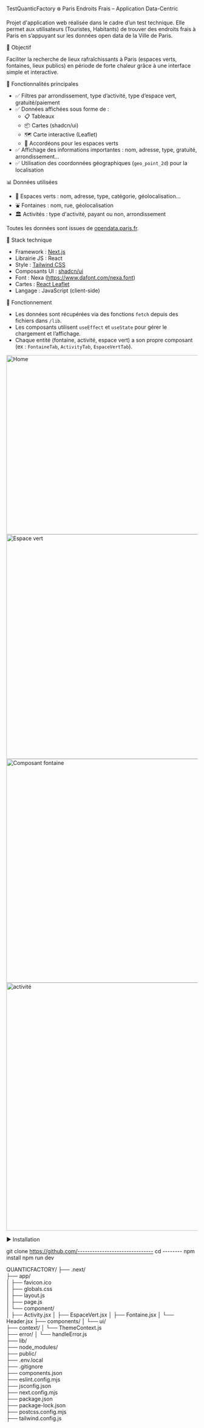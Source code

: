 
TestQuanticFactory
 ❄️ Paris Endroits Frais – Application Data-Centric

Projet d'application web réalisée dans le cadre d’un test technique. Elle permet aux utilisateurs (Touristes, Habitants) de trouver des endroits frais à Paris en s’appuyant sur les données open data de la Ville de Paris.

🎯 Objectif

Faciliter la recherche de lieux rafraîchissants à Paris (espaces verts, fontaines, lieux publics) en période de forte chaleur grâce à une interface simple et interactive.

🚀 Fonctionnalités principales

- ✅ Filtres par arrondissement, type d’activité, type d’espace vert, gratuité/paiement
- ✅ Données affichées sous forme de :
  - 📋 Tableaux
  - 📦 Cartes (shadcn/ui)
  - 🗺️ Carte interactive (Leaflet)
  - 🔽 Accordéons pour les espaces verts
- ✅ Affichage des informations importantes : nom, adresse, type, gratuité, arrondissement…
- ✅ Utilisation des coordonnées géographiques (`geo_point_2d`) pour la localisation

📊 Données utilisées

- 🌳 Espaces verts : nom, adresse, type, catégorie, géolocalisation…
- ⛲ Fontaines : nom, rue, géolocalisation
- 🏛️ Activités : type d'activité, payant ou non, arrondissement

Toutes les données sont issues de [opendata.paris.fr](https://opendata.paris.fr/).

🧱 Stack technique

- Framework : [Next.js](https://nextjs.org/)
- Librairie JS : React
- Style : [Tailwind CSS](https://tailwindcss.com/)
- Composants UI : [shadcn/ui](https://ui.shadcn.com/)
- Font : Nexa (https://www.dafont.com/nexa.font)
- Cartes : [React Leaflet](https://react-leaflet.js.org/)
- Langage : JavaScript (client-side)

 🧪 Fonctionnement

- Les données sont récupérées via des fonctions `fetch` depuis des fichiers dans `/lib`.
- Les composants utilisent `useEffect` et `useState` pour gérer le chargement et l’affichage.
- Chaque entité (fontaine, activité, espace vert) a son propre composant (ex : `FontaineTab`, `ActivityTab`, `EspaceVertTab`).

<img width="1027" height="471" alt="Home" src="https://github.com/user-attachments/assets/ab976cc0-c408-47ca-b127-93f85decf6e4" />
<img width="1026" height="590" alt="Espace vert" src="https://github.com/user-attachments/assets/a9d5b930-8cf2-4f3c-8fef-14148d245273" />
<img width="1028" height="588" alt="Composant fontaine" src="https://github.com/user-attachments/assets/eaa35d25-3042-4964-90fe-139229d8d910" />
<img width="1034" height="652" alt="activité" src="https://github.com/user-attachments/assets/dba98f2d-3ef8-48f0-936d-d6afcfdb79dd" />



 ▶️ Installation


git clone https://github.com/-------------------------------
cd --------
npm install
npm run dev


QUANTICFACTORY/
├── .next/                 
├── app/                 
│   ├── favicon.ico        
│   ├── globals.css          
│   ├── layout.js           
│   ├── page.js             
│   └── component/          
│       ├── Activity.jsx
│       ├── EspaceVert.jsx
│       ├── Fontaine.jsx
│       └── Header.jsx
├── components/
│   └── ui/                
├── context/
│   └── ThemeContext.js     
├── error/
│   └── handleError.js     
├── lib/                   
├── node_modules/        
├── public/               
├── .env.local             
├── .gitignore             
├── components.json        
├── eslint.config.mjs      
├── jsconfig.json          
├── next.config.mjs       
├── package.json          
├── package-lock.json     
├── postcss.config.mjs    
├── tailwind.config.js    
